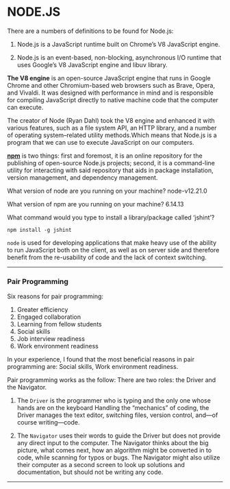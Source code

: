 # NODE.JS

There are a numbers of definitions to be found for Node.js:

1. Node.js is a JavaScript runtime built on Chrome’s V8 JavaScript engine.

2. Node.js is an event-based, non-blocking, asynchronous I/O runtime that uses Google’s V8 JavaScript engine and libuv library.

**The V8 engine** is an open-source JavaScript engine that runs in Google Chrome and other Chromium-based web browsers such as Brave, Opera, and Vivaldi. It was designed with performance in mind and is responsible for compiling JavaScript directly to native machine code that the computer can execute.

The creator of Node (Ryan Dahl) took the V8 engine and enhanced it with various features, such as a file system API, an HTTP library, and a number of operating system–related utility methods.Which means that Node.js is a program that we can use to execute JavaScript on our computers.

**[npm](https://nodejs.org/en/knowledge/getting-started/npm/what-is-npm/)** is two things: first and foremost, it is an online repository for the publishing of open-source Node.js projects; second, it is a command-line utility for interacting with said repository that aids in package installation, version management, and dependency management.

What version of node are you running on your machine?
node-v12.21.0

What version of npm are you running on your machine?
6.14.13

What command would you type to install a library/package called ‘jshint’?

`npm install -g jshint`

`node` is used for developing applications that make heavy use of the ability to run JavaScript both on the client, as well as on server side and therefore benefit from the re-usability of code and the lack of context switching.

---

### Pair Programming

Six reasons for pair programming:

1. Greater efficiency
2. Engaged collaboration
3. Learning from fellow students
4. Social skills
5. Job interview readiness
6. Work environment readiness

In your experience, I found that the most beneficial reasons in pair programming are: Social skills, Work environment readiness.

Pair programming works as the follow: There are two roles: the Driver and the Navigator.

1. The `Driver` is the programmer who is typing and the only one whose hands are on the keyboard Handling the “mechanics” of coding, the Driver manages the text editor, switching files, version control, and—of course writing—code.

2. The `Navigator` uses their words to guide the Driver but does not provide any direct input to the computer. The Navigator thinks about the big picture, what comes next, how an algorithm might be converted in to code, while scanning for typos or bugs. The Navigator might also utilize their computer as a second screen to look up solutions and documentation, but should not be writing any code.

---
